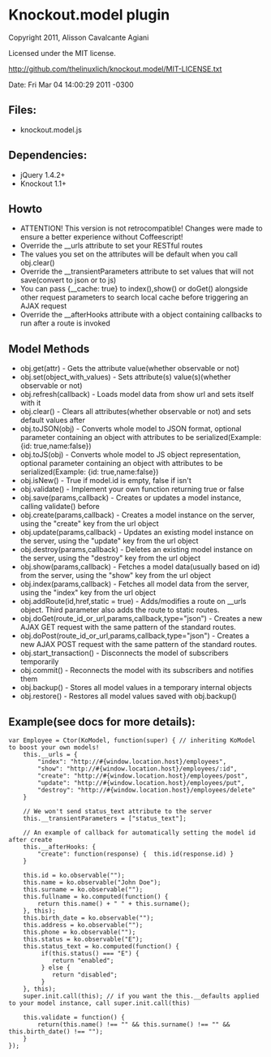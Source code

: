 # Knockout.model plugin
Copyright 2011, Alisson Cavalcante Agiani

Licensed under the MIT license.

http://github.com/thelinuxlich/knockout.model/MIT-LICENSE.txt

Date: Fri Mar 04 14:00:29 2011 -0300

## Files:
* knockout.model.js

## Dependencies:
* jQuery 1.4.2+
* Knockout 1.1+

## Howto
* ATTENTION! This version is not retrocompatible! Changes were made to ensure a better experience without Coffeescript!
* Override the __urls attribute to set your RESTful routes
* The values you set on the attributes will be default when you call obj.clear()
* Override the __transientParameters attribute to set values that will not save(convert to json or to js)
* You can pass {__cache: true} to index(),show() or doGet() alongside other request parameters to search local cache before triggering an AJAX request
* Override the __afterHooks attribute with a object containing callbacks to run after a route is invoked

## Model Methods
* obj.get(attr) - Gets the attribute value(whether observable or not)
* obj.set(object_with_values) - Sets attribute(s) value(s)(whether observable or not)
* obj.refresh(callback) - Loads model data from show url and sets itself with it
* obj.clear() - Clears all attributes(whether observable or not) and sets default values after
* obj.toJSON(obj) - Converts whole model to JSON format, optional parameter containing an object with attributes to be serialized(Example: {id: true,name:false})
* obj.toJS(obj) - Converts whole model to JS object representation, optional parameter containing an object with attributes to be serialized(Example: {id: true,name:false})
* obj.isNew() - True if model.id is empty, false if isn't
* obj.validate() - Implement your own function returning true or false
* obj.save(params,callback) - Creates or updates a model instance, calling validate() before
* obj.create(params,callback) - Creates a model instance on the server, using the "create" key from the url object
* obj.update(params,callback) - Updates an existing model instance on the server, using the "update" key from the url object
* obj.destroy(params,callback) - Deletes an existing model instance on the server, using the "destroy" key from the url object
* obj.show(params,callback) - Fetches a model data(usually based on id) from the server, using the "show" key from the url object
* obj.index(params,callback) - Fetches all model data from the server, using the "index" key from the url object
* obj.addRoute(id,href,static = true) - Adds/modifies a route on __urls object. Third parameter also adds the route to static routes.
* obj.doGet(route_id_or_url,params,callback,type="json") - Creates a new AJAX GET request with the same pattern of the standard routes.
* obj.doPost(route_id_or_url,params,callback,type="json") - Creates a new AJAX POST request with the same pattern of the standard routes.
* obj.start_transaction() - Disconnects the model of subscribers temporarily
* obj.commit() - Reconnects the model with its subscribers and notifies them
* obj.backup() - Stores all model values in a temporary internal objects
* obj.restore() - Restores all model values saved with obj.backup()

## Example(see docs for more details):
    var Employee = Ctor(KoModel, function(super) { // inheriting KoModel to boost your own models!
        this.__urls = {
            "index": "http://#{window.location.host}/employees",
            "show": "http://#{window.location.host}/employees/:id",
            "create": "http://#{window.location.host}/employees/post",
            "update": "http://#{window.location.host}/employees/put",
            "destroy": "http://#{window.location.host}/employees/delete"
        }

        // We won't send status_text attribute to the server
        this.__transientParameters = ["status_text"];

        // An example of callback for automatically setting the model id after create
        this.__afterHooks: {
            "create": function(response) {	this.id(response.id) }
        }

        this.id = ko.observable("");
        this.name = ko.observable("John Doe");
        this.surname = ko.observable("");
        this.fullname = ko.computed(function() {
            return this.name() + " " + this.surname();
        }, this);
        this.birth_date = ko.observable("");
        this.address = ko.observable("");
        this.phone = ko.observable("");
        this.status = ko.observable("E");
        this.status_text = ko.computed(function() {
             if(this.status() === "E") {
                return "enabled"; 
             } else {   
                return "disabled";
             }
        }, this);
        super.init.call(this); // if you want the this.__defaults applied to your model instance, call super.init.call(this)

        this.validate = function() {
            return(this.name() !== "" && this.surname() !== "" && this.birth_date() !== "");
        }
    });
